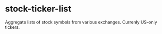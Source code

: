 stock-ticker-list
=================

Aggregate lists of stock symbols from various exchanges. Currenly US-only tickers.
